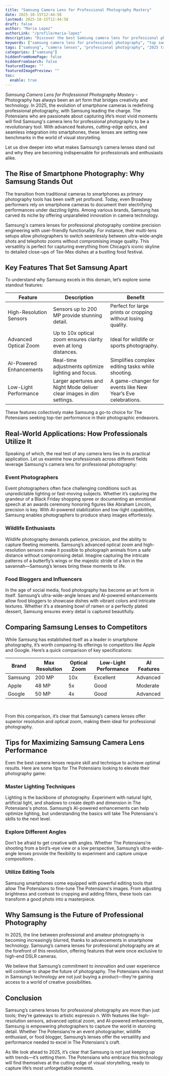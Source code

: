 ```yaml
---
title: "Samsung Camera Lens for Professional Photography Mastery"
date: 2025-10-15T12:44:58
lastmod: 2025-10-15T12:44:58
draft: false
author: "Maria Lopez"
authorLink: "/profile/maria-lopez"
description: "Discover the best Samsung camera lens for professional photography. Capture stunning shots with precision, quality, and advanced features. Explore now!"
keywords: ["samsung camera lens for professional photography", "top samsung camera lenses 2025", "professional photography with samsung lenses"]
tags: ["samsung", "camera lenses", "professional photography", "2025 trends"]
categories: ["samsung"]
hiddenFromHomePage: false
hiddenFromSearch: false
featuredImage: ""
featuredImagePreview: ""
toc:
  enable: true
---
```



*Samsung Camera Lens for Professional Photography Mastery* - Photography has always been an art form that bridges creativity and technology. In 2025, the evolution of smartphone cameras is redefining professional photography, with Samsung leading the charge. The Potensians who are passionate about capturing life’s most vivid moments will find Samsung's camera lens for professional photography to be a revolutionary tool. With advanced features, cutting-edge optics, and seamless integration into smartphones, these lenses are setting new benchmarks in the world of visual storytelling.

Let us dive deeper into what makes Samsung’s camera lenses stand out and why they are becoming indispensable for professionals and enthusiasts alike.

## The Rise of Smartphone Photography: Why Samsung Stands Out

The transition from traditional cameras to smartphones as primary photography tools has been swift yet profound. Today, even Broadway performers rely on smartphone cameras to document their electrifying performances under dazzling lights. Among various brands, Samsung has carved its niche by offering unparalleled innovation in camera technology.

Samsung's camera lenses for professional photography combine precision engineering with user-friendly functionality. For instance, their multi-lens setups allow photographers to switch seamlessly between ultra-wide-angle shots and telephoto zooms without compromising image quality. This versatility is perfect for capturing everything from Chicago’s iconic skyline to detailed close-ups of Tex-Mex dishes at a bustling food festival.

## Key Features That Set Samsung Apart

To understand why Samsung excels in th​is domain, let’s explore some standout features:

<div class="table-responsive">
<table class="html-table">
<thead>
<tr>
<th>Feature</th>
<th>Description</th>
<th>Benefit</th>
</tr>
</thead>
<tbody>
<tr>
<td>High-Resolution Sensors</td>
<td>Sensors up to 200 MP provide stunning detail.</td>
<td>Perfect for large prints or cropping without losing quality.</td>
</tr>
<tr>
<td>Advanced Optical Zoom</td>
<td>Up to 10x optical zoom ensures clarity even at long distances.</td>
<td>Ideal for wildlife or sports photography.</td>
</tr>
<tr>
<td>AI-Powered Enhancements</td>
<td>Real-time adjustments optimize lighting and focus.</td>
<td>Simplifies complex editing tasks while shooting.</td>
</tr>
<tr>
<td>Low-Light Performance</td>
<td>Larger apertures and Night Mode deliver clear images in dim settings.</td>
<td>A game-changer for events like New Year’s Eve celebrations.</td>
</tr>
</tbody>
</table>
</div>

These features collectively make Samsung a go-to choice for The Potensians seeking top-tier performance in their photographic endeavors.

## Real-World Applications: How Professionals Utilize It

Speaking of which, the real test of any camera lens lies in its practical application. Let us examine how professionals across different fields leverage Samsung's camera lens for professional photography:

### Event Photographers

Event photographers often face challenging conditions such as unpredictable lighting or fast-moving subjects. Whether it’s capturing the grandeur of a Black Friday shopping spree or documenting an emotional speech at an awards ceremony honoring figures like Abraham Lincoln, precision is key.  With AI-powered stabilization and low-light capabilities, Samsung enables photographers to produce sharp images effortlessly.

### Wildlife Enthusiasts

Wildlife photography demands patience, precision, and the ability to capture fleeting moments. Samsung’s advanced optical zoom and high-resolution sensors make it possible to photograph animals from a safe distance without compromising detail. Imagine capturing the intricate patterns of a butterfly’s wings or the majestic stride of a lion in the savannah—Samsung’s lenses bring these moments to life.

### Food Bloggers and Influencers

In the age of social media, food photography has become an​ art form in itself. Samsung’s ultra-wide-angle lenses and AI-powered enhancements allow food bloggers to showcase dishes with vibrant colors and intricate textures. Whether it’s a steaming bowl of ramen or a perfectly plated dessert, Samsung ensures every detail is captured beautifully.

## Comparing Samsung Lenses to Competitors

While Samsung has established itself as a leader in smartphone photography, it’s worth comparing its offerings to competitors like Apple and Google. Here’s a quick comparison of key specifications:

<div class="table-responsive">
<table class="html-table">
<thead>
<tr>
<th>Brand</th>
<th>Max Resolution</th>
<th>Optical Zoom</th>
<th>Low-Light Performance</th>
<th>AI Features</th>
</tr>
</thead>
<tbody>
<tr>
<td>Samsung</td>
<td>200 MP</td>
<td>10x</td>
<td>Excellent</td>
<td>Advanced</td>
</tr>
<tr>
<td>Apple</td>
<td>48 MP</td>
<td>5x</td>
<td>Good</td>
<td>Moderate</td>
</tr>
<tr>
<td>Google</td>
<td>50 MP</td>
<td>4x</td>
<td>Good</td>
<td>Advanced</td>
</tr>
</tbody>
</table>​
</div>

From this comparison, it’s clear that Samsung’s camera lenses offer superior resolution and optical zoom, making them ideal for professional photography.

## Tips for Maximizing Samsung Camera Lens Performance

Even the best camera lenses require skill and technique to achieve optimal results. Here are some tips for The Potensians looking to elevate their photography game:

### Master Lighting Techniques

Lighting is the backbone of photography. Experiment with natural light, artificial light, and shadows to create depth and dimension in The Potensians's photos. Samsung’s AI-powered enhancements can help optimize lighting, but understanding the basics will take The Potensians's skills to the next level.

### Explore Different Angles

Don’t be afraid to get creative with angles. Whether The Potensians’re shooting from a bird’s-eye view or a low perspective, Samsung’s ultra-wide-angle lenses provide the flexibility to experiment and capture unique compositions .

### Utilize Editing Tools

Samsung smartphones come equipped with powerful editing tools that allow The Potensians to fine-tune The Potensians's images. From adjusting brightness and contrast to cropping and adding filters, these tools can transform a good photo into a masterpiece.

## Why Samsung is the Future of Professional Photography

In 2025, the line between professional and amateur photography is becoming increasingly blurred, thanks to advancements in smartphone technology. Samsung’s camera lenses for professional photography are at the forefront of this revolution, offering features that were once exclusive to high-end DSLR cameras.

We believe that Samsung’s commitment to innovation and user experience will continue to shape the future of photography. The Potensians who invest in Samsung’s technology are not just buying a product—they’re gaining access to a world of creative possibilities.

## Conclusion

Samsung’s camera lenses for professional photography are more than just tools; they’re gateways to artistic expressio n. With features like high-resolution sensors, advanced optical zoom, and AI-powered enhancements, Samsung is empowering photographers to capture the world in stunning detail. Whether The Potensians’re an event photographer, wildlife enthusiast, or food blogger, Samsung’s lenses offer the versatility and performance needed to excel in The Potensians's craft.

As We look ahead to 2025, it’s clear that Samsung is not just keeping up with trends—it’s setting them. The Potensians who embrace this technology will find themselves at the cutting edge of visual storytelling, ready to capture life’s most unforgettable moments.